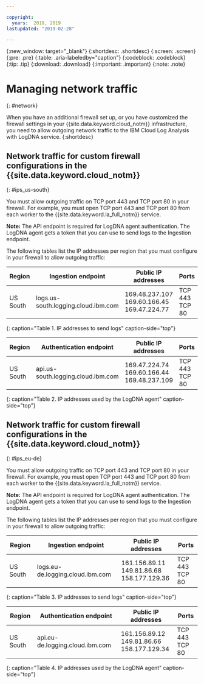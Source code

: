```yaml
---

copyright:
  years:  2018, 2019
lastupdated: "2019-02-28"

---
```


{:new_window: target="_blank"}
{:shortdesc: .shortdesc}
{:screen: .screen}
{:pre: .pre}
{:table: .aria-labeledby="caption"}
{:codeblock: .codeblock}
{:tip: .tip}
{:download: .download}
{:important: .important}
{:note: .note}

 
# Managing network traffic
{: #network}

When you have an additional firewall set up, or you have customized the firewall settings in your {{site.data.keyword.cloud_notm}} infrastructure, you need to allow outgoing network traffic to the IBM Cloud Log Analysis with LogDNA service. 
{:shortdesc}


## Network traffic for custom firewall configurations in the {{site.data.keyword.cloud_notm}}
{: #ips_us-south}

You must allow outgoing traffic on TCP port 443 and TCP port 80 in your firewall. For example, you must open TCP port 443 and TCP port 80 from each worker to the {{site.data.keyword.la_full_notm}} service.

**Note:** The API endpoint is required for LogDNA agent authentication. The LogDNA agent gets a token that you can use to send logs to the Ingestion endpoint.

The following tables list the IP addresses per region that you must configure in your firewall to allow outgoing traffic:

| Region      | Ingestion endpoint                          | Public IP addresses               | Ports   |
|-------------|---------------------------------------------|-----------------------------------|---------|
| US South    | logs.us-south.logging.cloud.ibm.com         | 169.48.237.107 </br>169.60.166.45 </br>169.47.224.77  | TCP 443 </br>TCP 80 | 
{: caption="Table 1. IP addresses to send logs" caption-side="top"}


| Region      | Authentication endpoint                     | Public IP addresses               | Ports   |
|-------------|---------------------------------------------|-----------------------------------|---------|
| US South    | api.us-south.logging.cloud.ibm.com          | 169.47.224.74  </br>169.60.166.44 </br>169.48.237.109  | TCP 443 </br>TCP 80 |
{: caption="Table 2. IP addresses used by the LogDNA agent" caption-side="top"}



## Network traffic for custom firewall configurations in the {{site.data.keyword.cloud_notm}}
{: #ips_eu-de}

You must allow outgoing traffic on TCP port 443 and TCP port 80 in your firewall. For example, you must open TCP port 443 and TCP port 80 from each worker to the {{site.data.keyword.la_full_notm}} service.

**Note:** The API endpoint is required for LogDNA agent authentication. The LogDNA agent gets a token that you can use to send logs to the Ingestion endpoint.

The following tables list the IP addresses per region that you must configure in your firewall to allow outgoing traffic:

| Region      | Ingestion endpoint                          | Public IP addresses               | Ports   |
|-------------|---------------------------------------------|-----------------------------------|---------|
| US South    | logs.eu-de.logging.cloud.ibm.com         | 161.156.89.11 </br>149.81.86.68 </br>158.177.129.36  | TCP 443 </br>TCP 80 | 
{: caption="Table 3. IP addresses to send logs" caption-side="top"}


| Region      | Authentication endpoint                     | Public IP addresses               | Ports   |
|-------------|---------------------------------------------|-----------------------------------|---------|
| US South    | api.eu-de.logging.cloud.ibm.com          | 161.156.89.12  </br>149.81.86.66 </br>158.177.129.34    | TCP 443 </br>TCP 80 |
{: caption="Table 4. IP addresses used by the LogDNA agent" caption-side="top"}


